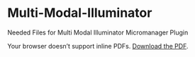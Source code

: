 # Multi-Modal-Illuminator
Needed Files for Multi Modal Illuminator Micromanager Plugin

<object data="./multi-modal-led-illuminator-user-guide.pdf" type="application/pdf" width="100%" height="600px">
  <p>Your browser doesn’t support inline PDFs.
     <a href="./multi-modal-led-illuminator-user-guide.pdf">Download the PDF</a>.
  </p>
</object>
